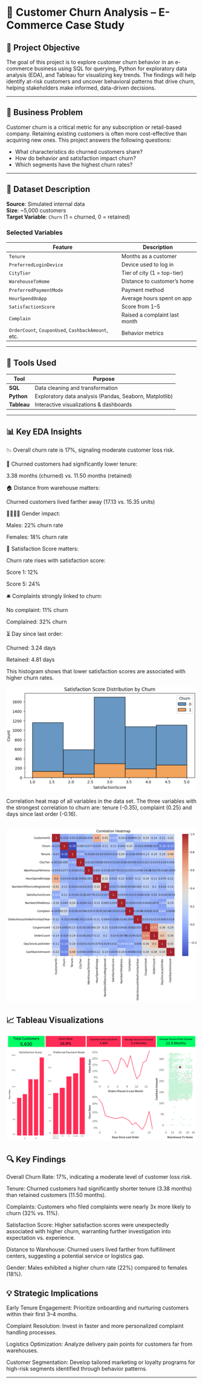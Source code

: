# 🛒 Customer Churn Analysis – E-Commerce Case Study

## 📌 Project Objective

The goal of this project is to explore customer churn behavior in an e-commerce business using SQL for querying, Python for exploratory data analysis (EDA), and Tableau for visualizing key trends. The findings will help identify at-risk customers and uncover behavioral patterns that drive churn, helping stakeholders make informed, data-driven decisions.

---

## 🧠 Business Problem

Customer churn is a critical metric for any subscription or retail-based company. Retaining existing customers is often more cost-effective than acquiring new ones. This project answers the following questions:

- What characteristics do churned customers share?
- How do behavior and satisfaction impact churn?
- Which segments have the highest churn rates?

---

## 📁 Dataset Description

**Source**: Simulated internal data  
**Size**: ~5,000 customers  
**Target Variable**: `Churn` (1 = churned, 0 = retained)

### Selected Variables

| Feature | Description |
|---------|-------------|
| `Tenure` | Months as a customer |
| `PreferredLoginDevice` | Device used to log in |
| `CityTier` | Tier of city (1 = top-tier) |
| `WarehouseToHome` | Distance to customer’s home |
| `PreferredPaymentMode` | Payment method |
| `HourSpendOnApp` | Average hours spent on app |
| `SatisfactionScore` | Score from 1–5 |
| `Complain` | Raised a complaint last month |
| `OrderCount`, `CouponUsed`, `CashbackAmount`, etc. | Behavior metrics |

---

## 🔧 Tools Used

| Tool     | Purpose                           |
|----------|-----------------------------------|
| **SQL**  | Data cleaning and transformation  |
| **Python** | Exploratory data analysis (Pandas, Seaborn, Matplotlib) |
| **Tableau** | Interactive visualizations & dashboards |

---

## 📊 Key EDA Insights

📉 Overall churn rate is 17%, signaling moderate customer loss risk.

🧓 Churned customers had significantly lower tenure:

3.38 months (churned) vs. 11.50 months (retained)

🏠 Distance from warehouse matters:

Churned customers lived farther away (17.13 vs. 15.35 units)

👨‍👩‍👧‍👦 Gender impact:

Males: 22% churn rate

Females: 18% churn rate

🎯 Satisfaction Score matters:

Churn rate rises with satisfaction score:

Score 1: 12%

Score 5: 24%

🛎️ Complaints strongly linked to churn:

No complaint: 11% churn

Complained: 32% churn

⏳ Day since last order:

Churned: 3.24 days

Retained: 4.81 days



This histogram shows that lower satisfaction scores are associated with higher churn rates.

![Satisfaction vs. Churn](images/SatisfactionScoreDistribution.png)


Correlation heat map of all variables in the data set. The three variables with the strongest correlation to churn are: tenure (-0.35), complaint (0.25) and days since last order (-0.16).

![Correlation Heat Map](images/ChurnCorrelationHeatMap.png)
---

## 📈 Tableau Visualizations

![Customer Churn Dashboard](images/ChurnDashboard.png)

## 🔍 Key Findings
Overall Churn Rate: 17%, indicating a moderate level of customer loss risk.

Tenure: Churned customers had significantly shorter tenure (3.38 months) than retained customers (11.50 months).

Complaints: Customers who filed complaints were nearly 3x more likely to churn (32% vs. 11%).

Satisfaction Score: Higher satisfaction scores were unexpectedly associated with higher churn, warranting further investigation into expectation vs. experience.

Distance to Warehouse: Churned users lived farther from fulfillment centers, suggesting a potential service or logistics gap.

Gender: Males exhibited a higher churn rate (22%) compared to females (18%).

## 💡 Strategic Implications
Early Tenure Engagement: Prioritize onboarding and nurturing customers within their first 3–4 months.

Complaint Resolution: Invest in faster and more personalized complaint handling processes.

Logistics Optimization: Analyze delivery pain points for customers far from warehouses.

Customer Segmentation: Develop tailored marketing or loyalty programs for high-risk segments identified through behavior patterns.

---
